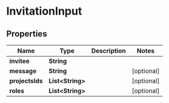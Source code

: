 

# InvitationInput


## Properties

| Name | Type | Description | Notes |
|------------ | ------------- | ------------- | -------------|
|**invitee** | **String** |  |  |
|**message** | **String** |  |  [optional] |
|**projectsIds** | **List&lt;String&gt;** |  |  [optional] |
|**roles** | **List&lt;String&gt;** |  |  [optional] |



